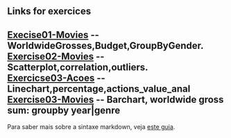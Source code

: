 ## Links for exercices

[Execise01-Movies](d3_intro/movies_d3.html) -- WorldwideGrosses,Budget,GroupByGender. <br>
[Exercise02-Movies](d3_scale/d3_scale/movies_scatter.html) -- Scatterplot,correlation,outliers. <br>
[Exercicse03-Acoes](d3_crossfilter/acoes.html) -- Linechart,percentage,actions_value_anal <br>
[Exercise03-Movies](d3_crossfilter/movies_d3_dc.html) -- Barchart, worldwide gross sum: groupby year|genre <br>
---

Para saber mais sobre a sintaxe markdown, veja [este guia](https://guides.github.com/features/mastering-markdown/).
